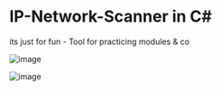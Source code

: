 # IP-Network-Scanner in C#

its just for fun - Tool for practicing modules & co

![image](https://github.com/N3LL4-01/IP-Network-Scanner/assets/172747997/845804e8-0fee-4619-b81a-77911c860ad5)

![image](https://github.com/N3LL4-01/IP-Network-Scanner/assets/172747997/7250d1a9-1591-41e1-8a58-75cd7cfe6821)
